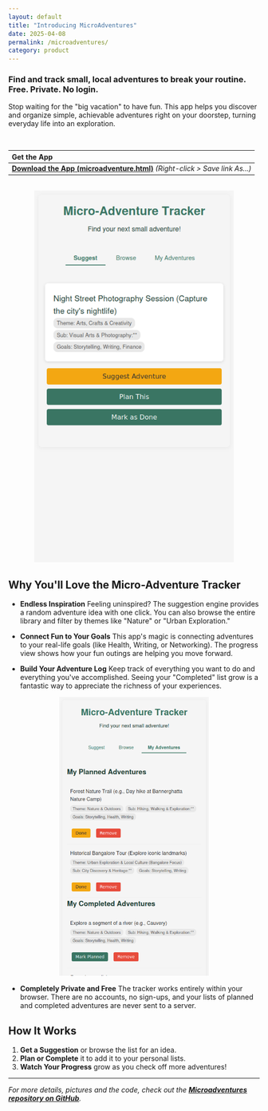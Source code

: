 ```yaml
---
layout: default
title: "Introducing MicroAdventures"
date: 2025-04-08
permalink: /microadventures/
category: product
---
```


### Find and track small, local adventures to break your routine. Free. Private. No login.

Stop waiting for the "big vacation" to have fun. This app helps you discover and organize simple, achievable adventures right on your doorstep, turning everyday life into an exploration.

<!--more-->

<br/>

| Get the App                                                                                                      |
| :--------------------------------------------------------------------------------------------------------------------- |
| [**Download the App (microadventure.html)**](https://raw.githubusercontent.com/nextfiveinc/micro-adventures/refs/heads/main/microadventure.html)  _(Right-click > Save link As...)_                   |


<br/>

<center><img src="https://raw.githubusercontent.com/nextfiveinc/micro-adventures/refs/heads/main/screenshots/Screenshot%20from%202025-08-12%2017-35-42.png" alt="Screenshot of the suggestion engine" width="400"></center>

## Why You'll Love the Micro-Adventure Tracker

*   **Endless Inspiration**
    Feeling uninspired? The suggestion engine provides a random adventure idea with one click. You can also browse the entire library and filter by themes like "Nature" or "Urban Exploration."

*   **Connect Fun to Your Goals**
    This app's magic is connecting adventures to your real-life goals (like Health, Writing, or Networking). The progress view shows how your fun outings are helping you move forward.

*   **Build Your Adventure Log**
    Keep track of everything you want to do and everything you've accomplished. Seeing your "Completed" list grow is a fantastic way to appreciate the richness of your experiences.

<center><img src="https://raw.githubusercontent.com/nextfiveinc/micro-adventures/refs/heads/main/screenshots/Screenshot%20from%202025-08-12%2017-35-57.png" alt="Screenshot of the progress view" width="300"></center>

*   **Completely Private and Free**
    The tracker works entirely within your browser. There are no accounts, no sign-ups, and your lists of planned and completed adventures are never sent to a server.

## How It Works

1.  **Get a Suggestion** or browse the list for an idea.
2.  **Plan or Complete** it to add it to your personal lists.
3.  **Watch Your Progress** grow as you check off more adventures!

---

*For more details, pictures and the code, check out the [**Microadventures repository on GitHub**](https://github.com/nextfiveinc/micro-adventures).*


